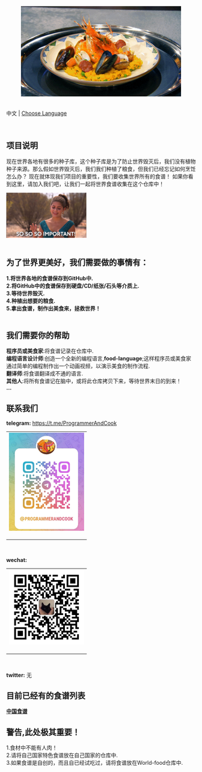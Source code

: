 
<div align="center">
    <img height='240px' src="./img/food_01.gif" alt="world food" />
</div>
<br/>

中文 | [Choose Language](./choose-language.md)
<div align="center">
				<span></span>
</div>
<br/>

## 项目说明
<span>现在世界各地有很多的种子库，这个种子库是为了防止世界毁灭后，我们没有植物种子来源。那么假如世界毁灭后，我们我们种植了粮食，但我们已经忘记如何烹饪怎么办？</span>
<span>现在就体现我们项目的重要性，我们要收集世界所有的食谱！</span>
<span>如果你看到这里，请加入我们吧，让我们一起将世界食谱收集在这个仓库中！</span>
<div align="">
    <img height='120px' src="./img/importmant_01.gif" alt="importamt" />
</div>
<br/>


## 为了世界更美好，我们需要做的事情有：</br>
**1.将世界各地的食谱保存到GitHub中.**</br>
**2.将GitHub中的食谱保存到硬盘/CD/纸张/石头等介质上.**</br>
**3.等待世界毁灭.**</br>
**4.种植出想要的粮食.**</br>
**5.拿出食谱，制作出美食来，拯救世界！**</br>
<br/>


## 我们需要你的帮助
**程序员或美食家**:将食谱记录在仓库中.</br>
**编程语言设计师**:创造一个全新的编程语言,**food-language**;这样程序员或美食家通过简单的编程制作出一个动画视频，以演示美食的制作流程.</br>
**翻译师**:将食谱翻译成不通的语言.</br>
**其他人**:将所有食谱记在脑中，或将此仓库拷贝下来，等待世界末日的到来！</br>
**...**
<br/>


## 联系我们
**telegram:**
https://t.me/ProgrammerAndCook
<table>
    <tr>
      <td align="center" style="width: 200px;">
        <a href="https://t.me/ProgrammerAndCook">
           <img width="200px" src="./img/telegram.png" alt="telegram" /><br>
        </a><br>
      </td>
    </tr>
</table>

<div align="">

</div>
<br/>

**wechat:**
<table>
    <tr>
      <td align="center" style="width: 200px;">
        <a href="#">
           <img width="200px" src="./img/qrcode-for-it_fushang.jpg" alt="wechat" /><br>
        </a><br>
      </td>
    </tr>
</table>
<br/>


**twitter:**
无
<br/>



## 目前已经有的食谱列表
**[中国食谱](https://github.com/world-food/China-food)**
<br/>


## 警告,此处极其重要！
1.食材中不能有人肉！</br>
2.请将自己国家特色食谱放在自己国家的仓库中.</br>
3.如果食谱是自创的，而且自已经试吃过，请将食谱放在World-food仓库中.</br>
